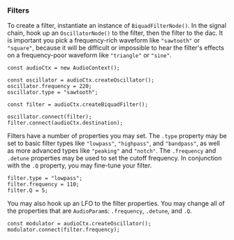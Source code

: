 ### Filters

To create a filter, instantiate an instance of `BiquadFilterNode()`.  In the
signal chain, hook up an `OscillatorNode()` to the filter, then the filter to
the dac.  It is important you pick a frequency-rich waveform like `"sawtooth"`
or `"square"`, because it will be difficult or impossible to hear the filter's
effects on a frequency-poor waveform like `"triangle"` or `"sine"`.

	const audioCtx = new AudioContext();

	const oscillator = audioCtx.createOscillator();
	oscillator.frequency = 220;
	oscillator.type = "sawtooth";

	const filter = audioCtx.createBiquadFilter();

	oscillator.connect(filter);
	filter.connect(audioCtx.destination);

Filters have a number of properties you may set.  The `.type` property may be
set to basic filter types like `"lowpass"`, `"highpass"`, and `"bandpass"`, as
well as more advanced types like `"peaking"` and `"notch"`.  The `.frequency`
and `.detune` properties may be used to set the cutoff frequency.  In
conjunction with the `.Q` property, you may fine-tune your filter.

	filter.type = "lowpass";
	filter.frequency = 110;
	filter.Q = 5;

You may also hook up an LFO to the filter properties.  You may change all of
the properties that are `AudioParam`s: `.frequency`, `.detune`, and `.Q`.

	const modulator = audioCtx.createOscillator();
	modulator.connect(filter.frequency);
